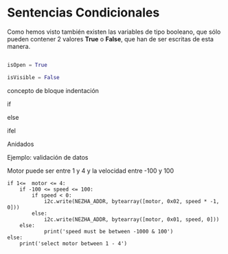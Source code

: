 # Sentencias Condicionales

Como hemos visto también existen las variables de tipo booleano, que sólo pueden contener 2 valores **True** o **False**, que han de ser escritas de esta manera.

```python

isOpen = True

isVisible = False
```


concepto de bloque
indentación

if

else


ifel

Anidados

Ejemplo: validación de datos

Motor puede ser entre 1 y 4
y la velocidad entre -100 y 100

    if 1<=  motor <= 4:
        if -100 <= speed <= 100:
            if speed < 0:
                i2c.write(NEZHA_ADDR, bytearray([motor, 0x02, speed * -1, 0]))
            else:
                i2c.write(NEZHA_ADDR, bytearray([motor, 0x01, speed, 0]))
        else: 
                print('speed must be between -1000 & 100')
    else:
        print('select motor between 1 - 4')